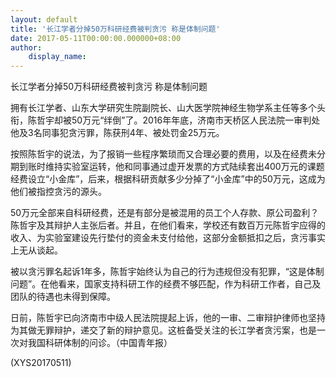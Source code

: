 ```yaml
---
layout: default
title: '长江学者分掉50万科研经费被判贪污 称是体制问题'
date: 2017-05-11T00:00:00.000000+08:00
author:
    display_name: 
---
```


长江学者分掉50万科研经费被判贪污 称是体制问题

拥有长江学者、山东大学研究生院副院长、山大医学院神经生物学系主任等多个头衔，陈哲宇却被50万元“绊倒”了。2016年年底，济南市天桥区人民法院一审判处他及3名同事犯贪污罪，陈获刑4年、被处罚金25万元。

按照陈哲宇的说法，为了报销一些程序繁琐而又合理必要的费用，以及在经费未分期到账时维持实验室运转，他和同事通过虚开发票的方式陆续套出400万元的课题经费设立“小金库”，后来，根据科研贡献多少分掉了“小金库”中的50万元，这成为他们被指控贪污的源头。

50万元全部来自科研经费，还是有部分是被混用的员工个人存款、原公司盈利？陈哲宇及其辩护人主张后者。并且，在他们看来，学校还有数百万元陈哲宇应得的收入、为实验室建设先行垫付的资金未支付给他，这部分金额抵扣之后，贪污事实上无从谈起。

被以贪污罪名起诉1年多，陈哲宇始终认为自己的行为违规但没有犯罪，“这是体制问题”。在他看来，国家支持科研工作的经费不够匹配，作为科研工作者，自己及团队的待遇也未得到保障。

日前，陈哲宇已向济南市中级人民法院提起上诉，他的一审、二审辩护律师也坚持为其做无罪辩护，递交了新的辩护意见。这桩备受关注的长江学者贪污案，也是一次对我国科研体制的问诊。（中国青年报）

(XYS20170511)

